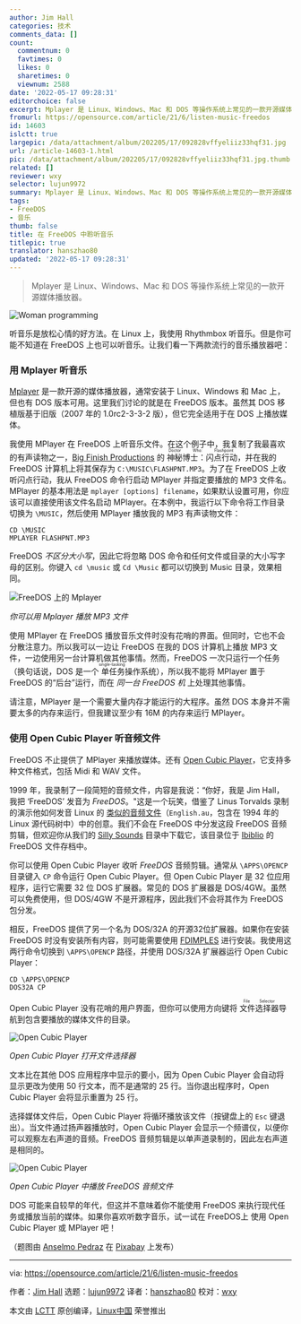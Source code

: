 ```yaml
---
author: Jim Hall
categories: 技术
comments_data: []
count:
  commentnum: 0
  favtimes: 0
  likes: 0
  sharetimes: 0
  viewnum: 2588
date: '2022-05-17 09:28:31'
editorchoice: false
excerpt: Mplayer 是 Linux、Windows、Mac 和 DOS 等操作系统上常见的一款开源媒体播放器。
fromurl: https://opensource.com/article/21/6/listen-music-freedos
id: 14603
islctt: true
largepic: /data/attachment/album/202205/17/092828vffyeliiz33hqf31.jpg
url: /article-14603-1.html
pic: /data/attachment/album/202205/17/092828vffyeliiz33hqf31.jpg.thumb.jpg
related: []
reviewer: wxy
selector: lujun9972
summary: Mplayer 是 Linux、Windows、Mac 和 DOS 等操作系统上常见的一款开源媒体播放器。
tags:
- FreeDOS
- 音乐
thumb: false
title: 在 FreeDOS 中聆听音乐
titlepic: true
translator: hanszhao80
updated: '2022-05-17 09:28:31'
---
```



> 
> Mplayer 是 Linux、Windows、Mac 和 DOS 等操作系统上常见的一款开源媒体播放器。
> 
> 
> 


![](/data/attachment/album/202205/17/092828vffyeliiz33hqf31.jpg "Woman programming")


听音乐是放松心情的好方法。在 Linux 上，我使用 Rhythmbox 听音乐。但是你可能不知道在 FreeDOS 上也可以听音乐。让我们看一下两款流行的音乐播放器吧：


### 用 Mplayer 听音乐


[Mplayer](https://en.wikipedia.org/wiki/MPlayer) 是一款开源的媒体播放器，通常安装于 Linux、Windows 和 Mac 上，但也有 DOS 版本可用。这里我们讨论的就是在 FreeDOS 版本。虽然其 DOS 移植版基于旧版（2007 年的 1.0rc2-3-3-2 版），但它完全适用于在 DOS 上播放媒体。


我使用 MPlayer 在 FreeDOS 上听音乐文件。在这个例子中，我复制了我最喜欢的有声读物之一，[Big Finish Productions](https://bigfinish.com/) 的<ruby> 神秘博士：闪点行动 <rt>  Doctor Who: Flashpoint </rt></ruby>，并在我的 FreeDOS 计算机上将其保存为 `C:\MUSIC\FLASHPNT.MP3`。为了在 FreeDOS 上收听闪点行动，我从 FreeDOS 命令行启动 MPlayer 并指定要播放的 MP3 文件名。MPlayer 的基本用法是 `mplayer [options] filename`，如果默认设置可用，你应该可以直接使用该文件名启动 MPlayer。在本例中，我运行以下命令将工作目录切换为 `\MUSIC`，然后使用 MPlayer 播放我的 MP3 有声读物文件：



```
CD \MUSIC
MPLAYER FLASHPNT.MP3

```

FreeDOS *不区分大小写*，因此它将忽略 DOS 命令和任何文件或目录的大小写字母的区别。你键入 `cd \music` 或 `Cd \Music` 都可以切换到 Music 目录，效果相同。


![FreeDOS 上的 Mplayer](/data/attachment/album/202205/17/092831yvsxsl2xanz424kk.png "You can use Mplayer to listen to MP3 files")


*你可以用 Mplayer 播放 MP3 文件*


使用 MPlayer 在 FreeDOS 播放音乐文件时没有花哨的界面。但同时，它也不会分散注意力。所以我可以一边让 FreeDOS 在我的 DOS 计算机上播放 MP3 文件，一边使用另一台计算机做其他事情。然而，FreeDOS 一次只运行一个任务（换句话说，DOS 是一个<ruby> 单任务 <rt>  single-tasking </rt></ruby>操作系统），所以我不能将 MPlayer 置于 FreeDOS 的“后台”运行，而在 *同一台 FreeDOS 机* 上处理其他事情。


请注意，MPlayer 是一个需要大量内存才能运行的大程序。虽然 DOS 本身并不需要太多的内存来运行，但我建议至少有 16M 的内存来运行 MPlayer。


### 使用 Open Cubic Player 听音频文件


FreeDOS 不止提供了 MPlayer 来播放媒体。还有 [Open Cubic Player](https://www.cubic.org/player/)，它支持多种文件格式，包括 Midi 和 WAV 文件。


1999 年，我录制了一段简短的音频文件，内容是我说：“你好，我是 Jim Hall，我把 ‘FreeDOS’ 发音为 *FreeDOS*。"这是一个玩笑，借鉴了 Linus Torvalds 录制的演示他如何发音 Linux 的 [类似的音频文件](https://commons.wikimedia.org/wiki/File:Linus-linux.ogg)（`English.au`，包含在 1994 年的 Linux 源代码树中）中的创意。我们不会在 FreeDOS 中分发这段 FreeDOS 音频剪辑，但欢迎你从我们的 [Silly Sounds](https://www.ibiblio.org/pub/micro/pc-stuff/freedos/files/util/sillysounds/) 目录中下载它，该目录位于 [Ibiblio](https://www.ibiblio.org/) 的 FreeDOS 文件存档中。


你可以使用 Open Cubic Player 收听 *FreeDOS* 音频剪辑。通常从 `\APPS\OPENCP` 目录键入 `CP` 命令运行 Open Cubic Player。但 Open Cubic Player 是 32 位应用程序，运行它需要 32 位 DOS 扩展器。常见的 DOS 扩展器是 DOS/4GW。虽然可以免费使用，但 DOS/4GW 不是开源程序，因此我们不会将其作为 FreeDOS 包分发。


相反，FreeDOS 提供了另一个名为 DOS/32A 的开源32位扩展器。如果你在安装 FreeDOS 时没有安装所有内容，则可能需要使用 [FDIMPLES](https://opensource.com/article/21/6/freedos-package-manager) 进行安装。我使用这两行命令切换到 `\APPS\OPENCP` 路径，并使用 DOS/32A 扩展器运行 Open Cubic Player：



```
CD \APPS\OPENCP
DOS32A CP

```

Open Cubic Player 没有花哨的用户界面，但你可以使用方向键将 <ruby> 文件选择器 <rt>  File Selector </rt></ruby> 导航到包含要播放的媒体文件的目录。


![Open Cubic Player](/data/attachment/album/202205/17/092831lfzg246bb7tjbd2g.png "Open Cubic Player opens with a file selector")


*Open Cubic Player 打开文件选择器*


文本比在其他 DOS 应用程序中显示的要小，因为 Open Cubic Player 会自动将显示更改为使用 50 行文本，而不是通常的 25 行。当你退出程序时，Open Cubic Player 会将显示重置为 25 行。


选择媒体文件后，Open Cubic Player 将循环播放该文件（按键盘上的 `Esc` 键退出）。当文件通过扬声器播放时，Open Cubic Player 会显示一个频谱仪，以便你可以观察左右声道的音频。FreeDOS 音频剪辑是以单声道录制的，因此左右声道是相同的。


![Open Cubic Player](/data/attachment/album/202205/17/092832pw2hoyi999h7r7ix.png "Open Cubic Player playing the \"FreeDOS\" audio clip")


*Open Cubic Player 中播放 FreeDOS 音频文件*


DOS 可能来自较早的年代，但这并不意味着你不能使用 FreeDOS 来执行现代任务或播放当前的媒体。如果你喜欢听数字音乐，试一试在 FreeDOS上 使用 Open Cubic Player 或 MPlayer 吧！


（题图由 [Anselmo Pedraz](https://pixabay.com/zh/users/ansfoto-7261652/?utm_source=link-attribution&utm_medium=referral&utm_campaign=image&utm_content=6824489) 在 [Pixabay](https://pixabay.com/zh/?utm_source=link-attribution&utm_medium=referral&utm_campaign=image&utm_content=6824489) 上发布）




---


via: <https://opensource.com/article/21/6/listen-music-freedos>


作者：[Jim Hall](https://opensource.com/users/jim-hall) 选题：[lujun9972](https://github.com/lujun9972) 译者：[hanszhao80](https://github.com/hanszhao80) 校对：[wxy](https://github.com/wxy)


本文由 [LCTT](https://github.com/LCTT/TranslateProject) 原创编译，[Linux中国](https://linux.cn/) 荣誉推出